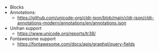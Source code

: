 - Blocks
- Annotations:
	- https://github.com/unicode-org/cldr-json/blob/main/cldr-json/cldr-annotations-modern/annotations/en/annotations.json
- Unihan support
	- https://www.unicode.org/reports/tr38/
- Fontawesome support
	- https://fontawesome.com/docs/apis/graphql/query-fields
